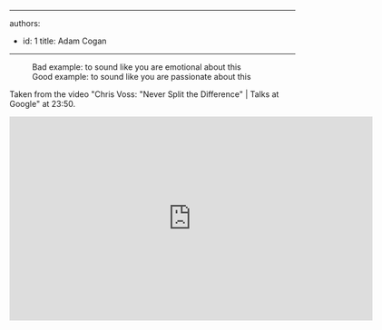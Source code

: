 

---
authors:
  - id: 1
    title: Adam Cogan
---




<span class='intro'> <dd class="ssw15-rteElement-FigureBad">Bad example&#58; to&#160;sound&#160;like you are emotional about this​<br></dd><div><dd class="ssw15-rteElement-FigureGood">Good example&#58; to&#160;sound&#160;like you are passionate about this​​​​<br></dd></div> </span>

<p>Taken from the video &quot;Chris Voss&#58; &quot;Never Split the Difference&quot; | Talks at Google&quot; at 23&#58;50.<br></p><div class="ms-rtestate-read ms-rte-embedcode ms-rte-embedil ms-rtestate-notify"><iframe width="640" height="360" src="https&#58;//www.youtube.com/embed/guZa7mQV1l0" frameborder="0"></iframe>&#160;</div><p><br><br></p>



